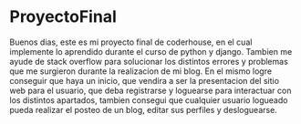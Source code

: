 # ProyectoFinal

Buenos dias, este es mi proyecto final de coderhouse, en el cual implemente lo aprendido durante el curso de python y django. Tambien me ayude de stack overflow
para solucionar los distintos errores y problemas que me surgieron durante la realizacion de mi blog. En el mismo logre conseguir que haya un inicio, que vendira
a ser la presentacion del sitio web para el usuario, que deba registrarse y loguearse para interactuar con los distintos apartados, tambien consegui que cualquier
usuario logueado pueda realizar el posteo de un blog, editar sus perfiles y desloguearse.
